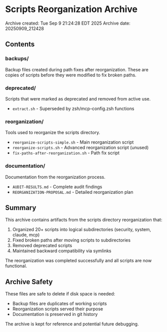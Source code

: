 # Scripts Reorganization Archive

Archive created: Tue Sep  9 21:24:28 EDT 2025
Archive date: 20250909_212428

## Contents

### backups/
Backup files created during path fixes after reorganization.
These are copies of scripts before they were modified to fix broken paths.

### deprecated/  
Scripts that were marked as deprecated and removed from active use.
- `extract.sh` - Superseded by zsh/mcp-config.zsh functions

### reorganization/
Tools used to reorganize the scripts directory.
- `reorganize-scripts-simple.sh` - Main reorganization script
- `reorganize-scripts.sh` - Advanced reorganization script (unused)
- `fix-paths-after-reorganization.sh` - Path fix script

### documentation/
Documentation from the reorganization process.
- `AUDIT-RESULTS.md` - Complete audit findings
- `REORGANIZATION-PROPOSAL.md` - Detailed reorganization plan

## Summary

This archive contains artifacts from the scripts directory reorganization that:
1. Organized 20+ scripts into logical subdirectories (security, system, claude, mcp)
2. Fixed broken paths after moving scripts to subdirectories  
3. Removed deprecated scripts
4. Maintained backward compatibility via symlinks

The reorganization was completed successfully and all scripts are now functional.

## Archive Safety

These files are safe to delete if disk space is needed:
- Backup files are duplicates of working scripts
- Reorganization scripts served their purpose
- Documentation is preserved in git history

The archive is kept for reference and potential future debugging.

